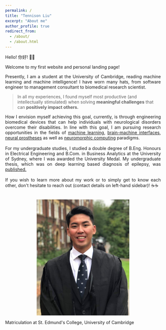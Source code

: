 ```yaml
---
permalink: /
title: "Tennison Liu"
excerpt: "About me"
author_profile: true
redirect_from: 
  - /about/
  - /about.html
---
```


Hello! 你好! 👋👋 

Welcome to my first website and personal landing page! 

<div style="text-align: justify">
Presently, I am a student at the University of Cambridge, reading machine learning and machine intelligence! I have worn many hats, from software engineer to management consultant to biomedical research scientist. 
</div>

> In all my experiences, I found myself most productive (and intellectually stimulated) when solving **meaningful challenges** that can **positively impact others.** 

<div style="text-align: justify">
 How I envision myself achieving this goal, currently, is through engineering biomedical devices that can help individuals with neurological disorders overcome their disabilities. In line with this goal, I am pursuing research opportunities in the fields of <u>machine learning</u>, <u>brain-machine interfaces</u>, <u>neural prostheses</u> as well as <u>neuromorphic computing</u> paradigms. 
</div>
<br/>
<div style="text-align: justify">
For my undergraduate studies, I studied a double degree of B.Eng. Honours in Electrical Engineering and B.Com. in Business Analytics at the University of Sydney, where I was awarded the University Medal. My undergraduate thesis, which was on deep learning based diagnosis of epilepsy, was <a href="https://ieeexplore.ieee.org/abstract/document/9055195">published.</a>
</div>
<br/>
<div style="text-align: justify">
If you wish to learn more about my work or to simply get to know each other, don't hesitate to reach out (contact details on left-hand sidebar)! ☕☕
</div>
<br/>
<p align="center">
  <img src="/images/cam-photo.jpeg" alt="Portrait Photo" width="300" style="vertical-align:middle"/>
  <figcaption>Matriculation at St. Edmund's College, University of Cambridge</figcaption>
</p>